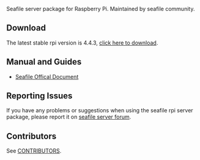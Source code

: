 Seafile server package for Raspberry Pi. Maintained by seafile community.

## Download

The latest stable rpi version is 4.4.3, [click here to download](https://github.com/haiwen/seafile-rpi/releases/download/v4.4.3/seafile-server_stable_4.4.3_pi.tar.gz).

## Manual and Guides

- [Seafile Offical Document](http://manual.seafile.com/deploy/using_sqlite.html)

## Reporting Issues

If you have any problems or suggestions when using the seafile rpi server package, please report it on [seafile server forum](https://forum.seafile-server.org/).

## Contributors

See [CONTRIBUTORS](CONTRIBUTORS).
